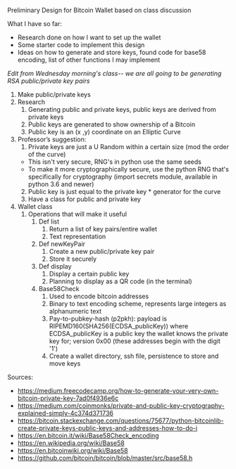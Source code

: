 ﻿
 Preliminary Design for Bitcoin Wallet based on class discussion
 
   What I have so far:
 - Research done on how I want to set up the wallet
 - Some starter code to implement this design
 - Ideas on how to generate and store keys, found code for base58 encoding, list of other functions I may implement
 
 *Edit from Wednesday morning's class-- we are all going to be generating RSA public/private key pairs*
 1. Make public/private keys
   1. Research
      1. Generating public and private keys, public keys are derived from private keys
      2. Public keys are generated to show ownership of a Bitcoin
      3. Public key is an (x ,y) coordinate on an Elliptic Curve
   2. Professor’s suggestion: 
      1. Private keys are just a U Random within a certain size (mod the order of the curve) 
      -  This isn't very secure, RNG's in python use the same seeds
      -  To make it more cryptographically secure, use the python RNG that's specifically for cryptography (import secrets module, available in python 3.6 and newer) 
      2. Public key is just equal to the private key * generator for the curve
      3. Have a class for public and private key
2. Wallet class
   1. Operations that will make it useful
      1. Def list
         1. Return a list of key pairs/entire wallet
         2. Text representation
      2. Def newKeyPair
         1. Create a new public/private key pair
         2. Store it securely
      3. Def display
         1. Display a certain public key
         2. Planning to display as a QR code (in the terminal)
      4. Base58Check
         1. Used to encode bitcoin addresses
         2. Binary to text encoding scheme, represents large integers as alphanumeric text
         3. Pay-to-pubkey-hash (p2pkh): payload is RIPEMD160(SHA256(ECDSA_publicKey)) where ECDSA_publicKey is a public key the wallet knows the private key for; version 0x00 (these addresses begin with the digit '1')
         4. Create a wallet directory, ssh file, persistence to store and move keys
         
  Sources: 
- https://medium.freecodecamp.org/how-to-generate-your-very-own-bitcoin-private-key-7ad0f4936e6c
- https://medium.com/coinmonks/private-and-public-key-cryptography-explained-simply-4c374d371736
- https://bitcoin.stackexchange.com/questions/75677/python-bitcoinlib-create-private-keys-public-keys-and-addresses-how-to-do-i
- https://en.bitcoin.it/wiki/Base58Check_encoding
- https://en.wikipedia.org/wiki/Base58
- https://en.bitcoinwiki.org/wiki/Base58
- https://github.com/bitcoin/bitcoin/blob/master/src/base58.h
